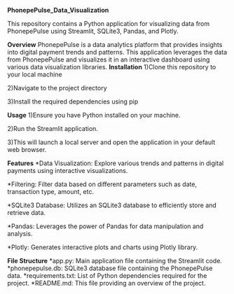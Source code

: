 **PhonepePulse_Data_Visualization**

This repository contains a Python application for visualizing data from PhonepePulse using Streamlit, SQLite3, Pandas, and Plotly.

**Overview**
PhonepePulse is a data analytics platform that provides insights into digital payment trends and patterns. This application leverages the data from PhonepePulse and visualizes it in an interactive dashboard using various data visualization libraries.
**Installation**
1)Clone this repository to your local machine

2)Navigate to the project directory

3)Install the required dependencies using pip

**Usage**
1)Ensure you have Python installed on your machine.

2)Run the Streamlit application.

3)This will launch a local server and open the application in your default web browser.

**Features**
*Data Visualization: Explore various trends and patterns in digital payments using interactive visualizations.

*Filtering: Filter data based on different parameters such as date, transaction type, amount, etc.

*SQLite3 Database: Utilizes an SQLite3 database to efficiently store and retrieve data.

*Pandas: Leverages the power of Pandas for data manipulation and analysis.

*Plotly: Generates interactive plots and charts using Plotly library.

**File Structure**
*app.py: Main application file containing the Streamlit code.
*phonepepulse.db: SQLite3 database file containing the PhonepePulse data.
*requirements.txt: List of Python dependencies required for the project.
*README.md: This file providing an overview of the project.

